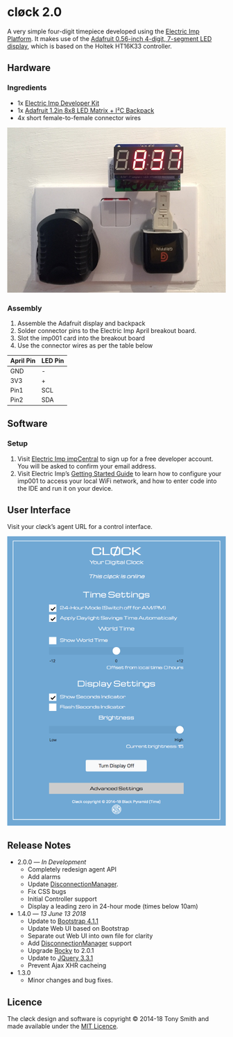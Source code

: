 # cløck 2.0 #

A very simple four-digit timepiece developed using the [Electric Imp Platform](https://electricimp.com). It makes use of the [Adafruit 0.56-inch 4-digit, 7-segment LED display](http://www.adafruit.com/products/878), which is based on the Holtek HT16K33 controller.

## Hardware ##

### Ingredients ###

- 1x [Electric Imp Developer Kit](https://developer.electricimp.com/gettingstarted/devkits)
- 1x [Adafruit 1.2in 8x8 LED Matrix + I&sup2;C Backpack](https://www.adafruit.com/products/1856)
- 4x short female-to-female connector wires

![cløck](images/pic01.jpg)

### Assembly ###

1. Assemble the Adafruit display and backpack
1. Solder connector pins to the Electric Imp April breakout board.
1. Slot the imp001 card into the breakout board
1. Use the connector wires as per the table below

| April Pin | LED Pin |
| --- | --- |
| GND | - |
| 3V3 | + |
| Pin1 | SCL |
| Pin2 | SDA |

## Software ##

### Setup ###

1. Visit [Electric Imp impCentral](https://impcentral.electricimp.com/login/) to sign up for a free developer account. You will be asked to confirm your email address.
2. Visit Electric Imp’s [Getting Started Guide](https://developer.electricimp.com/gettingstarted/blinkup) to learn how to configure your imp001 to access your local WiFi network, and how to enter code into the IDE and run it on your device.

## User Interface ##

Visit your cløck’s agent URL for a control interface.

![cløck UI](images/grab01.png)

## Release Notes ##

- 2.0.0 &mdash; *In Development*
  - Completely redesign agent API
  - Add alarms
  - Update [DisconnectionManager](https://github.com/smittytone/generic/blob/master/disconnect.nut).
  - Fix CSS bugs
  - Initial Controller support
  - Display a leading zero in 24-hour mode (times below 10am)
- 1.4.0 &mdash; *13 June 13 2018*
  - Update to [Bootstrap 4.1.1](https://getbootstrap.com/)
  - Update Web UI based on Bootstrap
  - Separate out Web UI into own file for clarity
  - Add [DisconnectionManager](https://github.com/smittytone/generic/blob/master/disconnect.nut) support
  - Upgrade [Rocky](https://developer.electricimp.com/libraries/utilities/rocky) to 2.0.1
  - Update to [JQuery 3.3.1](https://jquery.com)
  - Prevent Ajax XHR cacheing
- 1.3.0
  - Minor changes and bug fixes.

## Licence ##

The cløck design and software is copyright &copy; 2014-18 Tony Smith and made available under the [MIT Licence](./LICENSE).
